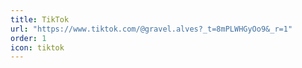 ```yaml
---
title: TikTok
url: "https://www.tiktok.com/@gravel.alves?_t=8mPLWHGyOo9&_r=1"
order: 1
icon: tiktok
---
```

